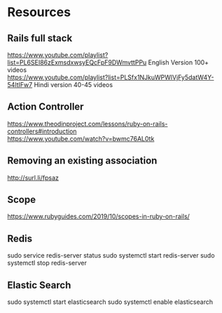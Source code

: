 # Resources

## Rails full stack
https://www.youtube.com/playlist?list=PL6SEI86zExmsdxwsyEQcFpF9DWmvttPPu  English Version 100+ videos  
https://www.youtube.com/playlist?list=PLSfx1NJkuWPWlVjFy5datW4Y-54ltIFw7  Hindi version 40-45 videos  

## Action Controller
https://www.theodinproject.com/lessons/ruby-on-rails-controllers#introduction  
https://www.youtube.com/watch?v=bwmc76AL0tk  

## Removing an existing association

http://surl.li/fpsaz

## Scope 

https://www.rubyguides.com/2019/10/scopes-in-ruby-on-rails/ 

## Redis 

sudo service redis-server status 
sudo systemctl start redis-server 
sudo systemctl stop redis-server 

## Elastic Search
sudo systemctl start elasticsearch 
sudo systemctl enable elasticsearch 
